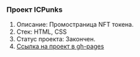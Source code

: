    ### Проект ICPunks
1. Описание: Промостраница NFT токена.
2. Стек: HTML, CSS
3. Статус проекта: Закончен.
4. [Ссылка на проект в gh-pages](https://borishahn.github.io/ICPunks/)
